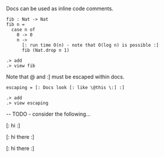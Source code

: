 Docs can be used as inline code comments.

```unison
fib : Nat -> Nat
fib n =
  case n of
    0 -> 0
    n ->
      [: run time O(n) - note that O(log n) is possible :]
      fib (Nat.drop n 1)
```

```ucm
.> add
.> view fib
```

Note that @ and :] must be escaped within docs.

```unison
escaping = [: Docs look [: like \@this \:] :]
```

```ucm
.> add
.> view escaping
```

-- TODO - consider the following...

[: hi :]

[: hi
   there :]

[:
   hi
   there
:]